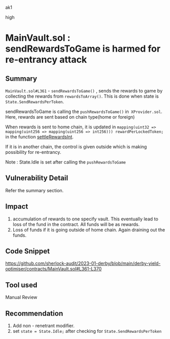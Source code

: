 ak1

high

# MainVault.sol : sendRewardsToGame is harmed for re-entrancy attack

## Summary
`MainVault.sol#L361` - `sendRewardsToGame()` , sends the rewards to game by collecting the rewards from `rewardsToArray()`.
This is done when state is `State.SendRewardsPerToken`.

sendRewardsToGame is calling the `pushRewardsToGame()` in` XProvider.sol`. Here, rewards are sent based on chain type(home or foreign)

When rewards is sent to home chain, it is updated in `mapping(uint32 => mapping(uint256 => mapping(uint256 => int256))) rewardPerLockedToken;` in the function [settleRewardsInt](https://github.com/sherlock-audit/2023-01-derby/blob/main/derby-yield-optimiser/contracts/Game.sol#L512).

If it is in another chain, the control is given outside which is making possibility for re-entrancy.

Note : State.Idle is set after calling the `pushRewardsToGame`

## Vulnerability Detail
Refer the summary section.

## Impact

1. accumulation of rewards to one specify vault. This eventually lead to loss of the fund in the contract. All funds will be as rewards.
2. Loss of funds if it is going outside of home chain. Again draining out the funds.

## Code Snippet

https://github.com/sherlock-audit/2023-01-derby/blob/main/derby-yield-optimiser/contracts/MainVault.sol#L361-L370

## Tool used

Manual Review

## Recommendation
1. Add non - renetrant modifier.
2. set `state = State.Idle;` after checking for `State.SendRewardsPerToken`
